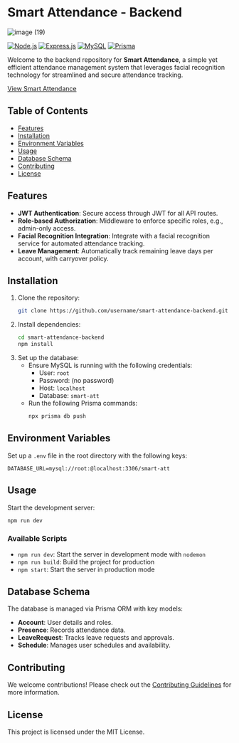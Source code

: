 # Smart Attendance - Backend

![image (19)](https://github.com/user-attachments/assets/99d5bc92-8d22-439c-8726-f851dc1a4be0)

[![Node.js](https://img.shields.io/badge/Node.js-v18.x-green)](https://nodejs.org/) 
[![Express.js](https://img.shields.io/badge/Express-v4.x-lightgrey)](https://expressjs.com/) 
[![MySQL](https://img.shields.io/badge/MySQL-v8.x-blue)](https://www.mysql.com/) 
[![Prisma](https://img.shields.io/badge/Prisma-v5.x-purple)](https://www.prisma.io/)

Welcome to the backend repository for **Smart Attendance**, a simple yet efficient attendance management system that leverages facial recognition technology for streamlined and secure attendance tracking.

[View Smart Attendance](https://smart-att.curaweda.com/)

## Table of Contents
- [Features](#features)
- [Installation](#installation)
- [Environment Variables](#environment-variables)
- [Usage](#usage)
- [Database Schema](#database-schema)
- [Contributing](#contributing)
- [License](#license)

## Features
- **JWT Authentication**: Secure access through JWT for all API routes.
- **Role-based Authorization**: Middleware to enforce specific roles, e.g., admin-only access.
- **Facial Recognition Integration**: Integrate with a facial recognition service for automated attendance tracking.
- **Leave Management**: Automatically track remaining leave days per account, with carryover policy.

## Installation

1. Clone the repository:
   ```bash
   git clone https://github.com/username/smart-attendance-backend.git
   ```
2. Install dependencies:
   ```bash
   cd smart-attendance-backend
   npm install
   ```
3. Set up the database:
   - Ensure MySQL is running with the following credentials:
     - User: `root`
     - Password: (no password)
     - Host: `localhost`
     - Database: `smart-att`
   - Run the following Prisma commands:
     ```bash
     npx prisma db push
     ```

## Environment Variables
Set up a `.env` file in the root directory with the following keys:
```env
DATABASE_URL=mysql://root:@localhost:3306/smart-att
```

## Usage
Start the development server:
```bash
npm run dev
```

### Available Scripts
- `npm run dev`: Start the server in development mode with `nodemon`
- `npm run build`: Build the project for production
- `npm start`: Start the server in production mode

## Database Schema

The database is managed via Prisma ORM with key models:
- **Account**: User details and roles.
- **Presence**: Records attendance data.
- **LeaveRequest**: Tracks leave requests and approvals.
- **Schedule**: Manages user schedules and availability.

## Contributing
We welcome contributions! Please check out the [Contributing Guidelines](./CONTRIBUTING.md) for more information.

## License
This project is licensed under the MIT License.

